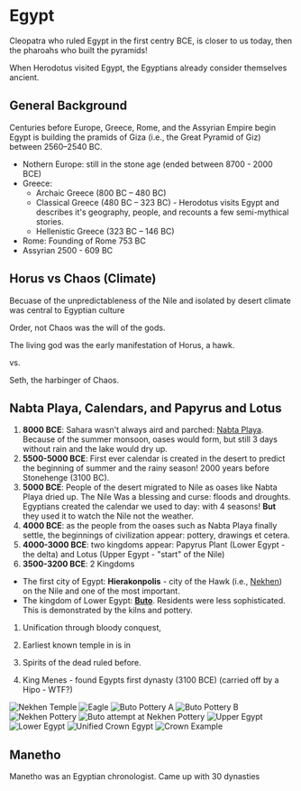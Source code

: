 # Egypt

Cleopatra who ruled Egypt in the first centry BCE, is closer to us today, then the pharoahs who built the pyramids!

When Herodotus visited Egypt, the Egyptians already consider themselves ancient.

## General Background

Centuries before Europe, Greece, Rome, and the Assyrian Empire begin Egypt is building the pramids of Giza (i.e., the Great Pyramid of Giz) between 2560–2540 BC.

* Nothern Europe: still in the stone age (ended between 8700 - 2000 BCE)
* Greece:
  * Archaic Greece (800 BC – 480 BC) 
  * Classical Greece (480 BC – 323 BC) - Herodotus visits Egypt and describes it's geography, people, and recounts a few semi-mythical stories.
  * Hellenistic Greece (323 BC – 146 BC)
* Rome: Founding of Rome 753 BC
* Assyrian 2500 - 609 BC

## Horus vs Chaos (Climate)

Becuase of the unpredictableness of the Nile and isolated by desert climate was central to Egyptian culture

Order, not Chaos was the will of the gods.

The living god was the early manifestation of Horus, a hawk.

vs.

Seth, the harbinger of Chaos.

## Nabta Playa, Calendars, and Papyrus and Lotus 

1. **8000 BCE**: Sahara wasn't always aird and parched: [Nabta Playa](https://en.wikipedia.org/wiki/Nabta_Playa#/media/File:Nabta-Egypt_NL.jpg). Because of the summer monsoon, oases would form, but still 3 days without rain and the lake would dry up.
1. **5500-5000 BCE**: First ever calendar is created in the desert to predict the beginning of summer and the rainy season! 2000 years before Stonehenge (3100 BC).
1. **5000 BCE**: People of the desert migrated to Nile as oases like Nabta Playa dried up.  The Nile Was a blessing and curse: floods and droughts.  Egyptians created the calendar we used to day: with 4 seasons!  **But** they used it to watch the Nile not the weather.
1. **4000 BCE**: as the people from the oases such as Nabta Playa finally settle, the beginnings of civilization appear: pottery, drawings et cetera.
1. **4000-3000 BCE**: two kingdoms appear: Papyrus Plant (Lower Egypt - the delta) and Lotus (Upper Egypt - "start" of the Nile)
1. **3500-3200 BCE**: 2 Kingdoms
  * The first city of Egypt: **Hierakonpolis** - city of the Hawk (i.e., [Nekhen](https://en.wikipedia.org/wiki/Nekhen)) on the Nile and one of the most important.
  * The kingdom of Lower Egypt: **[Buto](https://en.wikipedia.org/wiki/Buto)**.  Residents were less sophisticated.  This is demonstrated by the kilns and pottery.
1. Unification through bloody conquest,

1. Earliest known temple in is in 
1. Spirits of the dead ruled before.
1. King Menes - found Egypts first dynasty (3100 BCE) (carried off by a Hipo - WTF?)

![Nekhen Temple](/images/temple.jpg)
![Eagle](/images/eagle.jpg)
![Buto Pottery A](/images/slat_pottery_1.png)
![Buto Pottery B](/images/slat_pottery_2.png)
![Nekhen Pottery](/images/nekhen_pottery.png)
![Buto attempt at Nekhen Pottery](/images/buto_attempts.png)
![Upper Egypt](/images/upper_egypt_crown.png)
![Lower Egypt](/images/lower_egypt_crown.png)
![Unified Crown Egypt](/images/lower_egypt_crown.png)
![Crown Example](/images/unified_crown_example.png)

## Manetho

Manetho was an Egyptian chronologist.  Came up with 30 dynasties
